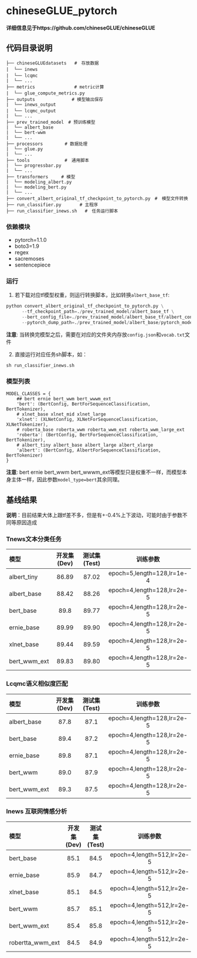 # chineseGLUE_pytorch

**详细信息见于https://github.com/chineseGLUE/chineseGLUE**

## 代码目录说明
```text
├── chineseGLUEdatasets   #　存放数据
|  └── inews　　　
|  └── lcqmc　
|  └── ...
├── metrics　　　　　　　　　# metric计算
|  └── glue_compute_metrics.py　　　
├── outputs              # 模型输出保存
|  └── inews_output
|  └── lcqmc_output　
|  └── ...
├── prev_trained_model　# 预训练模型
|  └── albert_base
|  └── bert-wwm
|  └── ...
├── processors　　　　　# 数据处理
|  └── glue.py
|  └── ...
├── tools　　　　　　　　#　通用脚本
|  └── progressbar.py
|  └── ...
├── transformers　　　# 模型
|  └── modeling_albert.py
|  └── modeling_bert.py
|  └── ...
├── convert_albert_original_tf_checkpoint_to_pytorch.py　#　模型文件转换
├── run_classifier.py       # 主程序
├── run_classifier_inews.sh   #　任务运行脚本
```
### 依赖模块

- pytorch=1.1.0
- boto3=1.9
- regex
- sacremoses
- sentencepiece

### 运行

1. 若下载对应tf模型权重，则运行转换脚本，比如转换`albert_base_tf`:
```python
python convert_albert_original_tf_checkpoint_to_pytorch.py \
      --tf_checkpoint_path=./prev_trained_model/albert_base_tf \
      --bert_config_file=./prev_trained_model/albert_base_tf/albert_config_base.json \
      --pytorch_dump_path=./prev_trained_model/albert_base/pytorch_model.bin
```
**注意**: 当转换完模型之后，需要在对应的文件夹内存放`config.json`和`vocab.txt`文件

2. 直接运行对应任务sh脚本，如：

```shell
sh run_classifier_inews.sh
```
### 模型列表

```
MODEL_CLASSES = {
    ## bert ernie bert_wwm bert_wwwm_ext
    'bert': (BertConfig, BertForSequenceClassification, BertTokenizer),
    # xlnet_base xlnet_mid xlnet_large
    'xlnet': (XLNetConfig, XLNetForSequenceClassification, XLNetTokenizer),
    # roberta_base roberta_wwm roberta_wwm_ext roberta_wwm_large_ext
    'roberta': (BertConfig, BertForSequenceClassification, BertTokenizer),
    # albert_tiny albert_base albert_large albert_xlarge
    'albert': (BertConfig, AlbertForSequenceClassification, BertTokenizer)
}
```
**注意**: bert ernie bert_wwm bert_wwwm_ext等模型只是权重不一样，而模型本身主体一样，因此参数`model_type=bert`其余同理。

## 基线结果

**说明**：目前结果大体上跟tf差不多，但是有+-0.4%上下波动，可能时由于参数不同等原因造成

### Tnews文本分类任务

| 模型 | 开发集(Dev) | 测试集(Test) | 训练参数 |
| :------- | :---------: | :---------: | :---------: |
| albert_tiny | 86.89 | 87.02 | epoch=5,length=128,lr=1e-4 |
| albert_base | 88.42 | 88.26 | epoch=4,length=128,lr=2e-5 |
| bert_base | 89.8 | 89.77 | epoch=4,length=128,lr=2e-5 |
| ernie_base | 89.99 | 89.90 | epoch=4,length=128,lr=2e-5 |
| xlnet_base | 89.44 | 89.59 | epoch=4,length=128,lr=2e-5 |
| bert_wwm_ext | 89.83 | 89.80 | epoch=4,length=128,lr=2e-5 |

### Lcqmc语义相似度匹配

| 模型 | 开发集(Dev) | 测试集(Test) | 训练参数 |
| :------- | :---------: | :---------: | :---------: |
| albert_base | 87.8 | 87.1 | epoch=4,length=128,lr=2e-5 |
| bert_base | 89.4 | 87.2 | epoch=4,length=128,lr=2e-5 |
| ernie_base | 89.8 | 87.1 | epoch=4,length=128,lr=2e-5 |
| bert_wwm | 89.0 | 87.9 | epoch=4,length=128,lr=2e-5 |
| bert_wwm_ext | 89.3 | 87.5 | epoch=4,length=128,lr=2e-5 |

### Inews 互联网情感分析

| 模型 | 开发集(Dev) | 测试集(Test) | 训练参数 |
| :------- | :---------: | :---------: | :---------: |
| bert_base | 85.1 | 84.5 | epoch=4,length=512,lr=2e-5 |
| ernie_base | 85.9 | 84.7 | epoch=4,length=512,lr=2e-5 |
| xlnet_base | 85.1 | 84.5 | epoch=4,length=512,lr=2e-5 |
| bert_wwm | 85.7 | 85.1 | epoch=4,length=512,lr=2e-5 |
| bert_wwm_ext | 85.4 | 85.8 | epoch=4,length=512,lr=2e-5 |
| robertta_wwm_ext | 84.5 | 84.9 | epoch=4,length=512,lr=2e-5 |




